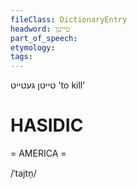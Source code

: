 ```yaml
---
fileClass: DictionaryEntry
headword: טייטן
part_of_speech: 
etymology: 
tags: 
---
```

טייטן
געטייט
'to kill'

HASIDIC
=======
= AMERICA = 

/ˈtajtn̩/
